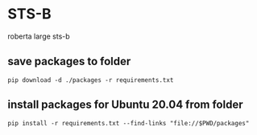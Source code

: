 # STS-B

roberta large sts-b

## save packages to folder
```
pip download -d ./packages -r requirements.txt
```

## install packages for Ubuntu 20.04 from folder
```
pip install -r requirements.txt --find-links "file://$PWD/packages"
```
